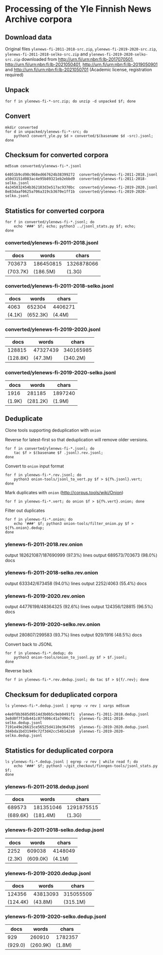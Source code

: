 # Processing of the Yle Finnish News Archive corpora

## Download data

Original files
`ylenews-fi-2011-2018-src.zip`,
`ylenews-fi-2019-2020-src.zip`,
`ylenews-fi-2011-2018-selko-src.zip` and
`ylenews-fi-2019-2020-selko-src.zip`
downloaded from
<http://urn.fi/urn:nbn:fi:lb-2017070501>,
<http://urn.fi/urn:nbn:fi:lb-2021050401>,
<http://urn.fi/urn:nbn:fi:lb-2019050901> and
<http://urn.fi/urn:nbn:fi:lb-2021050701>
(Academic license, registration required)

## Unpack

```
for f in ylenews-fi-*-src.zip; do unzip -d unpacked $f; done
```

## Convert

```
mkdir converted
for d in unpacked/ylenews-fi-*-src; do
    python3 convert_yle.py $d > converted/$(basename $d -src).jsonl;
done
```

## Checksum for converted corpora

```
md5sum converted/ylenews-fi-*.jsonl
```

```
64051b9cd98c968ed667624b38399272  converted/ylenews-fi-2011-2018.jsonl
a50d3151d083ac4e95b89321eb2ebbd9  converted/ylenews-fi-2011-2018-selko.jsonl
4a345032454b362103d3e517ac9370bc  converted/ylenews-fi-2019-2020.jsonl
8e83daaf0625a706a319cb3670e1ff1b  converted/ylenews-fi-2019-2020-selko.jsonl
```

## Statistics for converted corpora

```
for f in converted/ylenews-fi-*.jsonl; do
    echo '###' $f; echo; python3 ../jsonl_stats.py $f; echo;
done
```

### converted/ylenews-fi-2011-2018.jsonl

|docs|words|chars|
|----|-----|-----|
|703673|186450815|1326878066|
|(703.7K)|(186.5M)|(1.3G)|

### converted/ylenews-fi-2011-2018-selko.jsonl

|docs|words|chars|
|----|-----|-----|
|4063|652304|4406271|
|(4.1K)|(652.3K)|(4.4M)|

### converted/ylenews-fi-2019-2020.jsonl

|docs|words|chars|
|----|-----|-----|
|128815|47327439|340165985|
|(128.8K)|(47.3M)|(340.2M)|

### converted/ylenews-fi-2019-2020-selko.jsonl

|docs|words|chars|
|----|-----|-----|
|1916|281185|1897240|
|(1.9K)|(281.2K)|(1.9M)|

## Deduplicate

Clone tools supporting deduplication with `onion`

Reverse for latest-first so that deduplication will remove older versions.

```
for f in converted/ylenews-fi-*.jsonl; do
    tac $f > $(basename $f .jsonl).rev.jsonl;
done
```

Convert to `onion` input format

```
for f in ylenews-fi-*.rev.jsonl; do
    python3 onion-tools/jsonl_to_vert.py $f > ${f%.jsonl}.vert;
done
```

Mark duplicates with `onion` (<http://corpus.tools/wiki/Onion>)

```
for f in ylenews-fi-*.vert; do onion $f > ${f%.vert}.onion; done
```

Filter out duplicates

```
for f in ylenews-fi-*.onion; do
    echo '###' $f; python3 onion-tools/filter_onion.py $f > ${f%.onion}.dedup;
done
```

### ylenews-fi-2011-2018.rev.onion

output 182621087/187690999 (97.3%) lines
output 689573/703673 (98.0%) docs

### ylenews-fi-2011-2018-selko.rev.onion

output 633342/673458 (94.0%) lines
output 2252/4063 (55.4%) docs

### ylenews-fi-2019-2020.rev.onion

output 44776198/48364325 (92.6%) lines
output 124356/128815 (96.5%) docs

### ylenews-fi-2019-2020-selko.rev.onion

output 280807/299583 (93.7%) lines
output 929/1916 (48.5%) docs

Convert back to JSONL

```
for f in ylenews-fi-*.dedup; do
    python3 onion-tools/onion_to_jsonl.py $f > $f.jsonl;
done
```

Reverse back

```
for f in ylenews-fi-*.rev.dedup.jsonl; do tac $f > ${f/.rev}; done
```

## Checksum for deduplicated corpora

```
ls ylenews-fi-*.dedup.jsonl | egrep -v rev | xargs md5sum
```

```
e4e0f8b3685d9514d3b0b5c9eb0491f1  ylenews-fi-2011-2018.dedup.jsonl
3e8d0f7f3db441c07fd06c41a7496cfc  ylenews-fi-2011-2018-selko.dedup.jsonl
7191e49e26615ce56525d4110e364705  ylenews-fi-2019-2020.dedup.jsonl
384bda1bd31949c72f3d42cc54b142a9  ylenews-fi-2019-2020-selko.dedup.jsonl
```

## Statistics for deduplicated corpora

```
ls ylenews-fi-*.dedup.jsonl | egrep -v rev | while read f; do
    echo '###' $f; python3 ~/git_checkout/finngen-tools/jsonl_stats.py $f;
done
```

### ylenews-fi-2011-2018.dedup.jsonl

|docs|words|chars|
|----|-----|-----|
|689573|181351046|1291875515|
|(689.6K)|(181.4M)|(1.3G)|

### ylenews-fi-2011-2018-selko.dedup.jsonl

|docs|words|chars|
|----|-----|-----|
|2252|609038|4148049|
|(2.3K)|(609.0K)|(4.1M)|

### ylenews-fi-2019-2020.dedup.jsonl

|docs|words|chars|
|----|-----|-----|
|124356|43813093|315055509|
|(124.4K)|(43.8M)|(315.1M)|

### ylenews-fi-2019-2020-selko.dedup.jsonl

|docs|words|chars|
|----|-----|-----|
|929|260910|1782357|
|(929.0)|(260.9K)|(1.8M)|

